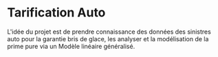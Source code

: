 # Tarification Auto

L'idée du projet est de prendre connaissance des données des sinistres auto pour la garantie bris de glace, les analyser et la modélisation de la prime pure via un Modèle linéaire généralisé.
